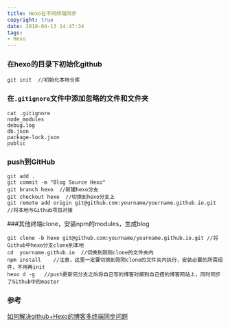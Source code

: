 ```yaml
---
title: Hexo在不同终端同步
copyright: true
date: 2018-04-13 14:47:34
tags:
- Hexo
---
```


### 在hexo的目录下初始化github

```shell
git init  //初始化本地仓库
```

### 在`.gitignore`文件中添加忽略的文件和文件夹

```shell
cat .gitignore
node_modules
debug.log
db.json
package-lock.json
public
```

### push到GitHub

```shell
git add .
git commit -m "Blog Source Hexo"
git branch hexo  //新建hexo分支
git checkout hexo  //切换到hexo分支上
git remote add origin git@github.com:yourname/yourname.github.io.git  //将本地与Github项目对接
```



###其他终端clone，安装npm的modules，生成blog

```shell
git clone -b hexo git@github.com:yourname/yourname.github.io.git //将Github中hexo分支clone到本地
cd  yourname.github.io  //切换到刚刚clone的文件夹内
npm install    //注意，这里一定要切换到刚刚clone的文件夹内执行，安装必要的所需组件，不用再init
hexo d -g   //push更新完分支之后将自己写的博客对接到自己搭的博客网站上，同时同步了Github中的master
```

### 参考

[如何解决github+Hexo的博客多终端同步问题](https://blog.csdn.net/Monkey_LZL/article/details/60870891)